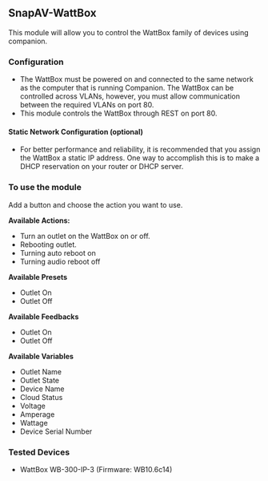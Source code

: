 ## SnapAV-WattBox

This module will allow you to control the WattBox family of devices using companion.

### Configuration

- The WattBox must be powered on and connected to the same network as the computer that is running Companion. The WattBox can be controlled across VLANs, however, you must allow communication between the required VLANs on port 80.
- This module controls the WattBox through REST on port 80.

#### Static Network Configuration (optional)

- For better performance and reliability, it is recommended that you assign the WattBox a static IP address. One way to accomplish this is to make a DHCP reservation on your router or DHCP server.

### To use the module

Add a button and choose the action you want to use.

**Available Actions:**

- Turn an outlet on the WattBox on or off.
- Rebooting outlet.
- Turning auto reboot on
- Turning audio reboot off

**Available Presets**
- Outlet On
- Outlet Off

**Available Feedbacks**
- Outlet On
- Outlet Off

**Available Variables**
- Outlet Name
- Outlet State
- Device Name
- Cloud Status
- Voltage
- Amperage
- Wattage
- Device Serial Number

### Tested Devices

- WattBox WB-300-IP-3 (Firmware: WB10.6c14)
